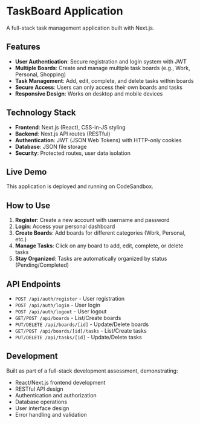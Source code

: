 # TaskBoard Application

A full-stack task management application built with Next.js.

## Features

- **User Authentication**: Secure registration and login system with JWT
- **Multiple Boards**: Create and manage multiple task boards (e.g., Work, Personal, Shopping)
- **Task Management**: Add, edit, complete, and delete tasks within boards
- **Secure Access**: Users can only access their own boards and tasks
- **Responsive Design**: Works on desktop and mobile devices

## Technology Stack

- **Frontend**: Next.js (React), CSS-in-JS styling
- **Backend**: Next.js API routes (RESTful)
- **Authentication**: JWT (JSON Web Tokens) with HTTP-only cookies
- **Database**: JSON file storage
- **Security**: Protected routes, user data isolation

## Live Demo

This application is deployed and running on CodeSandbox.

## How to Use

1. **Register**: Create a new account with username and password
2. **Login**: Access your personal dashboard
3. **Create Boards**: Add boards for different categories (Work, Personal, etc.)
4. **Manage Tasks**: Click on any board to add, edit, complete, or delete tasks
5. **Stay Organized**: Tasks are automatically organized by status (Pending/Completed)

## API Endpoints

- `POST /api/auth/register` - User registration
- `POST /api/auth/login` - User login
- `POST /api/auth/logout` - User logout
- `GET/POST /api/boards` - List/Create boards
- `PUT/DELETE /api/boards/[id]` - Update/Delete boards
- `GET/POST /api/boards/[id]/tasks` - List/Create tasks
- `PUT/DELETE /api/tasks/[id]` - Update/Delete tasks

## Development

Built as part of a full-stack development assessment, demonstrating:
- React/Next.js frontend development
- RESTful API design
- Authentication and authorization
- Database operations
- User interface design
- Error handling and validation
